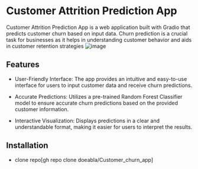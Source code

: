 # Customer Attrition Prediction App
Customer Attrition Prediction App is a web application built with Gradio that predicts customer churn based on input data. Churn prediction is a crucial task for businesses as it helps in understanding customer behavior and aids in customer retention strategies
![image](https://github.com/doeabla/Customer_churn_app/assets/137217264/36507283-d596-401a-8b25-eb1ae79e9057)

## Features
* User-Friendly Interface: The app provides an intuitive and easy-to-use interface for users to input customer data and receive churn predictions.

* Accurate Predictions: Utilizes a pre-trained Random Forest Classifier model to ensure accurate churn predictions based on the provided customer information.

* Interactive Visualization: Displays predictions in a clear and understandable format, making it easier for users to interpret the results.

## Installation
* clone repo[gh repo clone doeabla/Customer_churn_app]
 
